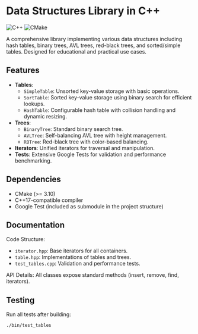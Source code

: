 # Data Structures Library in C++

![C++](https://img.shields.io/badge/C%2B%2B-11%2B-blue)
![CMake](https://img.shields.io/badge/CMake-3.20%2B-brightgreen)

A comprehensive library implementing various data structures including hash tables, binary trees, AVL trees, red-black trees, and sorted/simple tables. Designed for educational and practical use cases.

## Features

- **Tables**:
  - `SimpleTable`: Unsorted key-value storage with basic operations.
  - `SortTable`: Sorted key-value storage using binary search for efficient lookups.
  - `HashTable`: Configurable hash table with collision handling and dynamic resizing.
- **Trees**:
  - `BinaryTree`: Standard binary search tree.
  - `AVLTree`: Self-balancing AVL tree with height management.
  - `RBTree`: Red-black tree with color-based balancing.
- **Iterators**: Unified iterators for traversal and manipulation.
- **Tests**: Extensive Google Tests for validation and performance benchmarking.

## Dependencies 
- CMake (>= 3.10)
- C++17-compatible compiler
- Google Test (included as submodule in the project structure)

## Documentation
Code Structure:
- `iterator.hpp`: Base iterators for all containers.
- `table.hpp`: Implementations of tables and trees.
- `test_tables.cpp`: Validation and performance tests.

API Details: All classes expose standard methods (insert, remove, find, iterators).

## Testing
Run all tests after building:

```bash
./bin/test_tables
```
